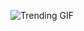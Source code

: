 
<!-- GIF_SECTION -->
![Trending GIF](https://media0.giphy.com/media/v1.Y2lkPThiYjIxNzcyYnk5bmplNWEwNjk4eGxkc2g2YjBwaTJmeWQ4cWExZzU5NXZqd2JoNSZlcD12MV9naWZzX3NlYXJjaCZjdD1n/13KrcHexkHQtnG/giphy.gif)
<!-- END_GIF_SECTION -->
